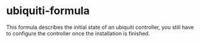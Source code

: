 # ubiquiti-formula
This formula describes the initial state of an ubiquiti controller, you still have to configure the controller once the installation is finished. 
